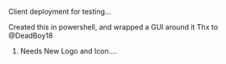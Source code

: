 Client deployment for testing...

Created this in powershell, and wrapped a GUI around it
Thx to @DeadBoy18


1. Needs New Logo and Icon....
